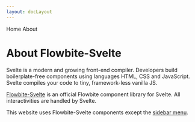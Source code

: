 ```yaml
---
layout: docLayout
---
```


<script>
  import Htwo from '../utils/Htwo.svelte'
  import { Breadcrumb, BreadcrumbItem } from '$lib/index'
  import { Home } from 'svelte-heros'
</script>

<Breadcrumb>
  <BreadcrumbItem href="/" icon={Home} variation="solid">Home</BreadcrumbItem>
  <BreadcrumbItem>About</BreadcrumbItem>
</Breadcrumb>

<h1 class="text-3xl w-full dark:text-white pt-8 pb-4">About Flowbite-Svelte</h1>

<Htwo label="Svelte" />

<p class="dark:text-white w-full text-lg py-2">
  Svelte is a modern and growing front-end compiler. Developers build boilerplate-free components using languages HTML, CSS and JavaScript. Svelte compiles your code to tiny, framework-less vanilla JS.</p>

<Htwo label="Flowbite Svelte" />

<p class="dark:text-white w-full text-lg py-2"><a href="/">Flowbite-Svelte</a> is an official Flowbite component library for Svelte. All interactivities are handled by Svelte.
</p>


<p class="dark:text-white w-full text-lg py-2">This website uses Flowbite-Svelte components except the <a href="https://github.com/shinokada/svelte-sidebar" target="_blank">sidebar menu</a>.</p>

